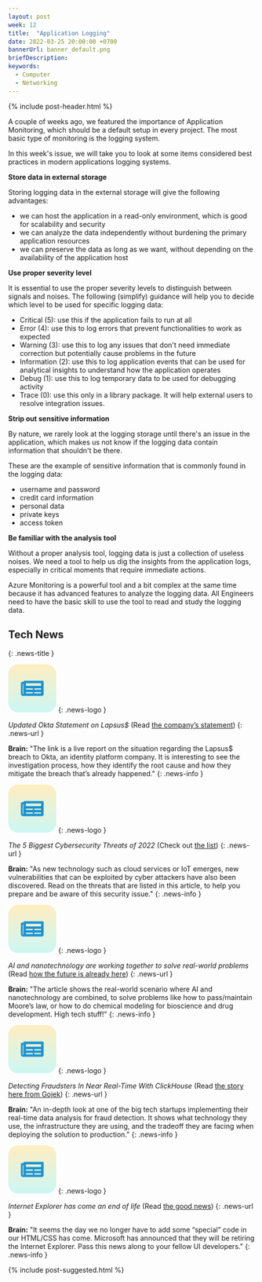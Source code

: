 ```yaml
---
layout: post
week: 12
title:  "Application Logging"
date: 2022-03-25 20:00:00 +0700
bannerUrl: banner_default.png
briefDescription: 
keywords:
  - Computer
  - Networking
---
```


{% include post-header.html %}

A couple of weeks ago, we featured the importance of Application Monitoring, which should be a default setup in every project. The most basic type of monitoring is the logging system.

In this week's issue, we will take you to look at some items considered best practices in modern applications logging systems.

**Store data in external storage**

Storing logging data in the external storage will give the following advantages:

- we can host the application in a read-only environment, which is good for scalability and security
- we can analyze the data independently without burdening the primary application resources
- we can preserve the data as long as we want, without depending on the availability of the application host

**Use proper severity level**

It is essential to use the proper severity levels to distinguish between signals and noises. The following (simplify) guidance will help you to decide which level to be used for specific logging data:

- Critical (5): use this if the application fails to run at all
- Error (4): use this to log errors that prevent functionalities to work as expected
- Warning (3): use this to log any issues that don't need immediate correction but potentially cause problems in the future
- Information (2): use this to log application events that can be used for analytical insights to understand how the application operates
- Debug (1): use this to log temporary data to be used for debugging activity
- Trace (0): use this only in a library package. It will help external users to resolve integration issues.

**Strip out sensitive information**

By nature, we rarely look at the logging storage until there's an issue in the application, which makes us not know if the logging data contain information that shouldn't be there.

These are the example of sensitive information that is commonly found in the logging data:

- username and password
- credit card information
- personal data
- private keys
- access token

**Be familiar with the analysis tool**

Without a proper analysis tool, logging data is just a collection of useless noises. We need a tool to help us dig the insights from the application logs, especially in critical moments that require immediate actions.

Azure Monitoring is a powerful tool and a bit complex at the same time because it has advanced features to analyze the logging data. All Engineers need to have the basic skill to use the tool to read and study the logging data.

## Tech News
{: .news-title }

![memo](/assets/images/tech-news.svg)
{: .news-logo }

*Updated Okta Statement on Lapsus$* (Read [the company’s statement](https://www.okta.com/blog/2022/03/updated-okta-statement-on-lapsus/))
{: .news-url }

__Brain:__ "The link is a live report on the situation regarding the Lapsus$ breach to Okta, an identity platform company. It is interesting to see the investigation process, how they identify the root cause and how they mitigate the breach that’s already happened."
{: .news-info }

![memo](/assets/images/tech-news.svg)
{: .news-logo }

*The 5 Biggest Cybersecurity Threats of 2022* (Check out [the list](https://www.goanywhere.com/blog/the-5-biggest-cybersecurity-threats-of-2022-how-to-avoid-cybersecurity-attacks))
{: .news-url }

__Brain:__ "As new technology such as cloud services or IoT emerges, new vulnerabilities that can be exploited by cyber attackers have also been discovered. Read on the threats that are listed in this article, to help you prepare and be aware of this security issue."
{: .news-info }

![memo](/assets/images/tech-news.svg)
{: .news-logo }

*AI and nanotechnology are working together to solve real-world problems* (Read [how the future is already here](https://stackoverflow.blog/2022/03/21/ai-and-nanotechnology-are-working-together-to-solve-real-world-problems/))
{: .news-url }

__Brain:__ "The article shows the real-world scenario where AI and nanotechnology are combined, to solve problems like how to pass/maintain Moore’s law, or how to do chemical modeling for bioscience and drug development. High tech stuff!"
{: .news-info }

![memo](/assets/images/tech-news.svg)
{: .news-logo }

*Detecting Fraudsters In Near Real-Time With ClickHouse* (Read [the story here from Gojek](https://www.gojek.io/blog/detecting-fraudsters-in-near-real-time-with-clickhouse))
{: .news-url }

__Brain:__ "An in-depth look at one of the big tech startups implementing their real-time data analysis for fraud detection. It shows what technology they use, the infrastructure they are using, and the tradeoff they are facing when deploying the solution to production."
{: .news-info }

![memo](/assets/images/tech-news.svg)
{: .news-logo }

*Internet Explorer has come an end of life* (Read [the good news](https://betanews.com/2022/03/20/get-ready-for-the-death-of-internet-explorer-11))
{: .news-url }

__Brain:__ "It seems the day we no longer have to add some “special” code in our HTML/CSS has come. Microsoft has announced that they will be retiring the Internet Explorer. Pass this news along to your fellow UI developers."
{: .news-info }

{% include post-suggested.html %}